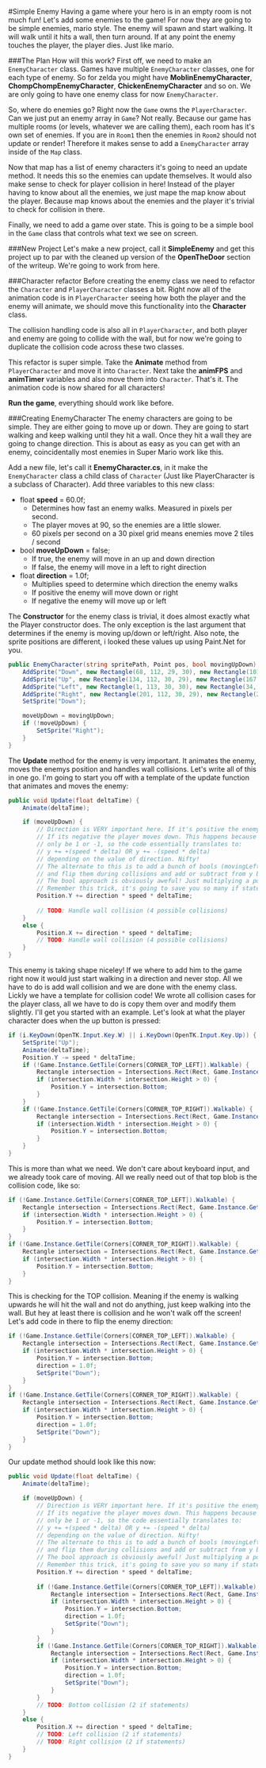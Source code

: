 #Simple Enemy
Having a game where your hero is in an empty room is not much fun! Let's add some enemies to the game! For now they are going to be simple enemies, mario style. The enemy will spawn and start walking. It will walk until it hits a wall, then turn around. If at any point the enemy touches the player, the player dies. Just like mario.

###The Plan
How will this work? First off, we need to make an ```EnemyCharacter``` class. Games have multiple ```EnemyCharacter``` classes, one for each type of enemy. So for zelda you might have **MoblinEnemyCharacter**, **ChompChompEnemyCharacter**, **ChickenEnemyCharacter** and so on. We are only going to have one enemy class for now ```EnemyCharacter```. 

So, where do enemies go? Right now the ```Game``` owns the ```PlayerCharacter```. Can we just put an enemy array in ```Game```? Not really. Because our game has multiple rooms (or levels, whatever we are calling them), each room has it's own set of enemies. If you are in ```Room1``` then the enemies in ```Room2``` should not update or render! Therefore it makes sense to add a ```EnemyCharacter``` array inside of the ```Map``` class.

Now that map has a list of enemy characters it's going to need an update method. It needs this so the enemies can update themselves. It would also make sense to check for player collision in here! Instead of the player having to know about all the enemies, we just mape the map know about the player. Because map knows about the enemies and the player it's trivial to check for collision in there.

Finally, we need to add a game over state. This is going to be a simple bool in the ```Game``` class that controls what text we see on screen.

###New Project
Let's make a new project, call it **SimpleEnemy** and get this project up to par with the cleaned up version of the **OpenTheDoor** section of the writeup. We're going to work from here.

###Character refactor
Before creating the enemy class we need to refactor the ```Character``` and ```PlayerCharacter``` classes a bit. Right now all of the animation code is in ```PlayerCharacter``` seeing how both the player and the enemy will animate, we should move this functionality into the **Character** class.

The collision handling code is also all in ```PlayerCharacter```, and both player and enemy are going to collide with the wall, but for now we're going to duplicate the collision code across these two classes.

This refactor is super simple. Take the **Animate** method from ```PlayerCharacter``` and move it into ```Character```. Next take the **animFPS** and **animTimer** variables and also move them into ```Character```. That's it. The animation code is now shared for all characters!

**Run the game**, everything should work like before.

###Creating EnemyCharacter
The enemy characters are going to be simple. They are either going to move up or down. They are going to start walking and keep walking until they hit a wall. Once they hit a wall they are going to change direction. This is about as easy as you can get with an enemy, coincidentally most enemies in Super Mario work like this.

Add a new file, let's call it **EnemyCharacter.cs**, in it make the ```EnemyCharacter``` class a child class of ```Character``` (Just like PlayerCharacter is a subclass of Character). Add three variables to this new class:

* float **speed** = 60.0f;
  * Determines how fast an enemy walks. Measured in pixels per second. 
  * The player moves at 90, so the enemies are a little slower.
  * 60 pixels per second on a 30 pixel grid means enemies move 2 tiles / second
* bool **moveUpDown** = false;
  * If true, the enemy will move in an up and down direction
  * If false, the enemy will move in a left to right direction
* float **direction** = 1.0f;
  * Multiplies speed to determine which direction the enemy walks 
  * If positive the enemy will move down or right
  * If negative the enemy will move up or left
 
The **Constructor** for the enemy class is trivial, it does almost exactly what the Player constructor does. The only exception is the last argument that determines if the enemy is moving up/down or left/right. Also note, the sprite positions are different, i looked these values up using Paint.Net for you.

```cs
public EnemyCharacter(string spritePath, Point pos, bool movingUpDown) : base(spritePath, pos) {
    AddSprite("Down", new Rectangle(68, 112, 29, 30), new Rectangle(101, 112, 29, 30));
    AddSprite("Up", new Rectangle(134, 112, 30, 29), new Rectangle(167, 112, 30, 29));
    AddSprite("Left", new Rectangle(1, 113, 30, 30), new Rectangle(34, 112, 30, 30));
    AddSprite("Right", new Rectangle(201, 112, 30, 29), new Rectangle(234, 113, 30, 29));
    SetSprite("Down");

    moveUpDown = movingUpDown;
    if (!moveUpDown) {
        SetSprite("Right");
    }
}
```

The **Update** method for the enemy is very important. It animates the enemy, moves the enemys position and handles wall collisions. Let's write all of this in one go. I'm going to start you off with a template of the update function that animates and moves the enemy:

```cs
public void Update(float deltaTime) {
    Animate(deltaTime);

    if (moveUpDown) {
        // Direction is VERY important here. If it's positive the enemy moves up.
        // If its negative the player moves down. This happens because direction can
        // only be 1 or -1, so the code essentially translates to:
        // y += +(speed * delta) OR y += -(speed * delta)
        // depending on the value of direction. Nifty! 
        // The alternate to this is to add a bunch of bools (movingLeft, movingRight, etc...)
        // and flip them during collisions and add or subtract from y based on those bools
        // The bool approach is obviously aweful! Just multiplying a positive or -1 is very elegant.
        // Remember this trick, it's going to save you so many if statements down the line.
        Position.Y += direction * speed * deltaTime;
        
        // TODO: Handle wall collision (4 possible collisions)
    }
    else {
        Position.X += direction * speed * deltaTime;
        // TODO: Handle wall collision (4 possible collisions)
    }
}
```

This enemy is taking shape niceley! If we where to add him to the game right now it would just start walking in a direction and never stop. All we have to do is add wall collision and we are done with the enemy class. Lickly we have a template for collision code! We wrote all collision cases for the player class, all we have to do is copy them over and modify them slightly. I'll get you started with an example. Let's look at what the player character does when the up button is pressed:

```cs
if (i.KeyDown(OpenTK.Input.Key.W) || i.KeyDown(OpenTK.Input.Key.Up)) {
    SetSprite("Up");
    Animate(deltaTime);
    Position.Y -= speed * deltaTime;
    if (!Game.Instance.GetTile(Corners[CORNER_TOP_LEFT]).Walkable) {
        Rectangle intersection = Intersections.Rect(Rect, Game.Instance.GetTileRect(Corners[CORNER_TOP_LEFT]));
        if (intersection.Width * intersection.Height > 0) {
            Position.Y = intersection.Bottom;
        }
    }
    if (!Game.Instance.GetTile(Corners[CORNER_TOP_RIGHT]).Walkable) {
        Rectangle intersection = Intersections.Rect(Rect, Game.Instance.GetTileRect(Corners[CORNER_TOP_RIGHT]));
        if (intersection.Width * intersection.Height > 0) {
            Position.Y = intersection.Bottom;
        }
    }
}
```

This is more than what we need. We don't care about keyboard input, and we already took care of moving. All we really need out of that top blob is the collision code, like so:

```cs
if (!Game.Instance.GetTile(Corners[CORNER_TOP_LEFT]).Walkable) {
    Rectangle intersection = Intersections.Rect(Rect, Game.Instance.GetTileRect(Corners[CORNER_TOP_LEFT]));
    if (intersection.Width * intersection.Height > 0) {
        Position.Y = intersection.Bottom;
    }
}
if (!Game.Instance.GetTile(Corners[CORNER_TOP_RIGHT]).Walkable) {
    Rectangle intersection = Intersections.Rect(Rect, Game.Instance.GetTileRect(Corners[CORNER_TOP_RIGHT]));
    if (intersection.Width * intersection.Height > 0) {
        Position.Y = intersection.Bottom;
    }
}
```

This is checking for the TOP collision. Meaning if the enemy is walking upwards he will hit the wall and not do anything, just keep walking into the wall. But hey at least there is collision and he won't walk off the screen! Let's add code in there to flip the enemy direction:

```cs
if (!Game.Instance.GetTile(Corners[CORNER_TOP_LEFT]).Walkable) {
    Rectangle intersection = Intersections.Rect(Rect, Game.Instance.GetTileRect(Corners[CORNER_TOP_LEFT]));
    if (intersection.Width * intersection.Height > 0) {
        Position.Y = intersection.Bottom;
        direction = 1.0f;
        SetSprite("Down");
    }
}
if (!Game.Instance.GetTile(Corners[CORNER_TOP_RIGHT]).Walkable) {
    Rectangle intersection = Intersections.Rect(Rect, Game.Instance.GetTileRect(Corners[CORNER_TOP_RIGHT]));
    if (intersection.Width * intersection.Height > 0) {
        Position.Y = intersection.Bottom;
        direction = 1.0f;
        SetSprite("Down");
    }
}
```

Our update method should look like this now:

```cs
public void Update(float deltaTime) {
    Animate(deltaTime);

    if (moveUpDown) {
        // Direction is VERY important here. If it's positive the enemy moves up.
        // If its negative the player moves down. This happens because direction can
        // only be 1 or -1, so the code essentially translates to:
        // y += +(speed * delta) OR y += -(speed * delta)
        // depending on the value of direction. Nifty! 
        // The alternate to this is to add a bunch of bools (movingLeft, movingRight, etc...)
        // and flip them during collisions and add or subtract from y based on those bools
        // The bool approach is obviously aweful! Just multiplying a positive or -1 is very elegant.
        // Remember this trick, it's going to save you so many if statements down the line.
        Position.Y += direction * speed * deltaTime;
        
        if (!Game.Instance.GetTile(Corners[CORNER_TOP_LEFT]).Walkable) {
            Rectangle intersection = Intersections.Rect(Rect, Game.Instance.GetTileRect(Corners[CORNER_TOP_LEFT]));
            if (intersection.Width * intersection.Height > 0) {
                Position.Y = intersection.Bottom;
                direction = 1.0f;
                SetSprite("Down");
            }
        }
        if (!Game.Instance.GetTile(Corners[CORNER_TOP_RIGHT]).Walkable) {
            Rectangle intersection = Intersections.Rect(Rect, Game.Instance.GetTileRect(Corners[CORNER_TOP_RIGHT]));
            if (intersection.Width * intersection.Height > 0) {
                Position.Y = intersection.Bottom;
                direction = 1.0f;
                SetSprite("Down");
            }
        }
        // TODO: Bottom collision (2 if statements)
    }
    else {
        Position.X += direction * speed * deltaTime;
        // TODO: Left collision (2 if statements)
        // TODO: Right collision (2 if statements)
    }
}
```